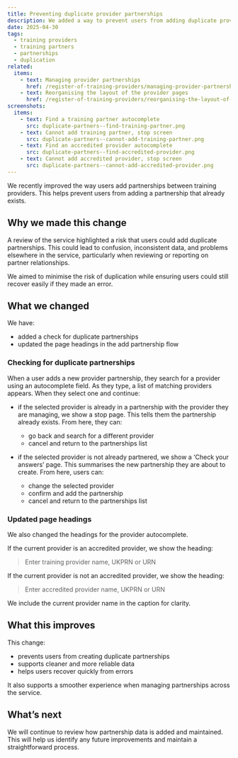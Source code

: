 ```yaml
---
title: Preventing duplicate provider partnerships
description: We added a way to prevent users from adding duplicate provider partnerships
date: 2025-04-30
tags:
  - training providers
  - training partners
  - partnerships
  - duplication
related:
  items:
    - text: Managing provider partnerships
      href: /register-of-training-providers/managing-provider-partnerships/
    - text: Reorganising the layout of the provider pages
      href: /register-of-training-providers/reorganising-the-layout-of-the-provider-pages/
screenshots:
  items:
    - text: Find a training partner autocomplete
      src: duplicate-partners--find-training-partner.png
    - text: Cannot add training partner, stop screen
      src: duplicate-partners--cannot-add-training-partner.png
    - text: Find an accredited provider autocomplete
      src: duplicate-partners--find-accredited-provider.png
    - text: Cannot add accredited provider, stop screen
      src: duplicate-partners--cannot-add-accredited-provider.png
---
```


We recently improved the way users add partnerships between training providers. This helps prevent users from adding a partnership that already exists.

## Why we made this change

A review of the service highlighted a risk that users could add duplicate partnerships. This could lead to confusion, inconsistent data, and problems elsewhere in the service, particularly when reviewing or reporting on partner relationships.

We aimed to minimise the risk of duplication while ensuring users could still recover easily if they made an error.

## What we changed

We have:

- added a check for duplicate partnerships
- updated the page headings in the add partnership flow

### Checking for duplicate partnerships

When a user adds a new provider partnership, they search for a provider using an autocomplete field. As they type, a list of matching providers appears. When they select one and continue:

- if the selected provider is already in a partnership with the provider they are managing, we show a stop page. This tells them the partnership already exists. From here, they can:

  - go back and search for a different provider
  - cancel and return to the partnerships list

- if the selected provider is not already partnered, we show a ‘Check your answers’ page. This summarises the new partnership they are about to create. From here, users can:

  - change the selected provider
  - confirm and add the partnership
  - cancel and return to the partnerships list

### Updated page headings

We also changed the headings for the provider autocomplete.

If the current provider is an accredited provider, we show the heading:

> Enter training provider name, UKPRN or URN

If the current provider is not an accredited provider, we show the heading:

> Enter accredited provider name, UKPRN or URN

We include the current provider name in the caption for clarity.

## What this improves

This change:

- prevents users from creating duplicate partnerships
- supports cleaner and more reliable data
- helps users recover quickly from errors

It also supports a smoother experience when managing partnerships across the service.

## What’s next

We will continue to review how partnership data is added and maintained. This will help us identify any future improvements and maintain a straightforward process.
